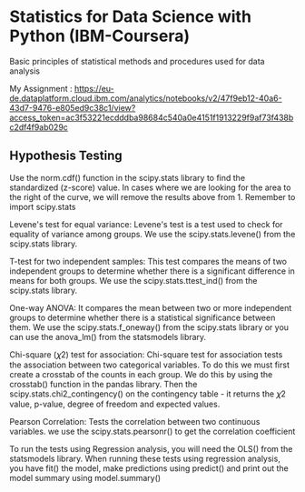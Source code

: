 # Statistics for Data Science with Python (IBM-Coursera)

Basic principles of statistical methods and procedures used for data analysis

My Assignment : https://eu-de.dataplatform.cloud.ibm.com/analytics/notebooks/v2/47f9eb12-40a6-43d7-9476-e805ed9c38c1/view?access_token=ac3f53221ecdddba98684c540a0e4151f1913229f9af73f438bc2df4f9ab029c


## Hypothesis Testing

Use the norm.cdf() function in the scipy.stats library to find the standardized (z-score) value. In cases where we are looking for the area to the right of the curve, we will remove the results above from 1. Remember to import scipy.stats

Levene's test for equal variance: Levene's test is a test used to check for equality of variance among groups. We use the scipy.stats.levene() from the scipy.stats library.

T-test for two independent samples: This test compares the means of two independent groups to determine whether there is a significant difference in means for both groups. We use the scipy.stats.ttest_ind() from the scipy.stats library.

One-way ANOVA: It compares the mean between two or more independent groups to determine whether there is a statistical significance between them. We use the scipy.stats.f_oneway() from the scipy.stats library or you can use the anova_lm() from the statsmodels library.

Chi-square (𝜒2) test for association: Chi-square test for association tests the association between two categorical variables. To do this we must first create a crosstab of the counts in each group. We do this by using the crosstab() function in the pandas library. Then the scipy.stats.chi2_contingency() on the contingency table - it returns the 𝜒2 value, p-value, degree of freedom and expected values.

Pearson Correlation: Tests the correlation between two continuous variables. we use the scipy.stats.pearsonr() to get the correlation coefficient

To run the tests using Regression analysis, you will need the OLS() from the statsmodels library. When running these tests using regression analysis, you have fit() the model, make predictions using predict() and print out the model summary using model.summary()
